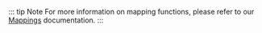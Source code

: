 ::: tip Note
For more information on mapping functions, please refer to our [Mappings](../../build/mapping/flare.md) documentation.
:::
